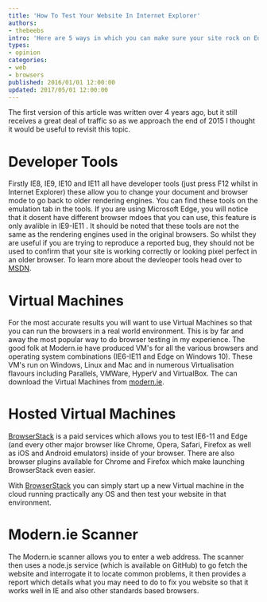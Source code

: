 ```yaml
---
title: 'How To Test Your Website In Internet Explorer'
authors:
- thebeebs
intro: 'Here are 5 ways in which you can make sure your site rock on Edge.'
types:
- opinion
categories:
- web
- browsers
published: 2016/01/01 12:00:00
updated: 2017/05/01 12:00:00
---
```


The first version of this article was written over 4 years ago, but it still receives a great deal of traffic so as we approach the end of 2015 I thought it would be useful to revisit this topic.

# Developer Tools

Firstly IE8, IE9, IE10 and IE11 all have developer tools (just press F12 whilst in Internet Explorer) these allow you to change your document and browser mode to go back to older rendering engines. You can find these tools on the emulation tab in the tools. If you are using Microsoft Edge, you will notice that it dosent have different browser mdoes that you can use, this feature is only avalible in IE9-IE11 . It should be noted that these tools are not the same as the rendering engines used in the original browsers. So whilst they are useful if you are trying to reproduce a reported bug, they should not be used to confirm that your site is working correctly or looking pixel perfect in an older browser. To learn more about the devleoper tools head over to [MSDN](https://msdn.microsoft.com/en-us/library/dn255001(v=vs.85).aspx).

# Virtual Machines

For the most accurate results you will  want to use Virtual Machines so that you can run the browsers in a real world environment. This is by far and away the most popular way to do browser testing in my experience. The good folk at Modern.ie have produced VM's for all the various browsers and operating system combinations (IE6-IE11 and Edge on Windows 10). These VM's run on Windows, Linux and Mac and in numerous Virtualisation flavours including Parallels, VMWare, HyperV and VirtualBox. The can download the Virtual Machines from [modern.ie](http://dev.modern.ie/tools/vms/). 

# Hosted Virtual Machines

[BrowserStack](https://www.browserstack.com/) is a paid services which allows you to test IE6-11 and Edge (and every other major browser like Chrome, Opera, Safari, Firefox as well as iOS and Android emulators) inside of your browser. There are also browser plugins available for Chrome and Firefox which make launching BrowserStack even easier. 

With [BrowserStack](https://www.browserstack.com/) you can simply start up a new Virtual machine in the cloud running practically any OS and then test your website in that environment.

# Modern.ie Scanner

The Modern.ie scanner allows you to enter a web address. The scanner then uses a node.js service (which is available on GitHub) to go fetch the website and interrogate it to locate common problems, it then provides a report which details what you may need to do to fix you website so that it works well in IE and also other standards based browsers. 
